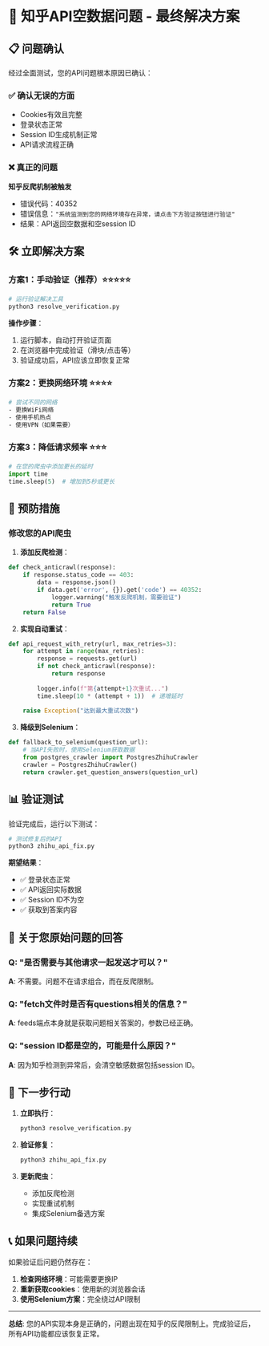 # 🎯 知乎API空数据问题 - 最终解决方案

## 📋 问题确认

经过全面测试，您的API问题根本原因已确认：

### ✅ 确认无误的方面
- Cookies有效且完整
- 登录状态正常
- Session ID生成机制正常
- API请求流程正确

### ❌ 真正的问题
**知乎反爬机制被触发**
- 错误代码：40352
- 错误信息：`"系统监测到您的网络环境存在异常，请点击下方验证按钮进行验证"`
- 结果：API返回空数据和空session ID

## 🛠️ 立即解决方案

### 方案1：手动验证（推荐）⭐⭐⭐⭐⭐

```bash
# 运行验证解决工具
python3 resolve_verification.py
```

**操作步骤**：
1. 运行脚本，自动打开验证页面
2. 在浏览器中完成验证（滑块/点击等）
3. 验证成功后，API应该立即恢复正常

### 方案2：更换网络环境 ⭐⭐⭐⭐

```bash
# 尝试不同的网络
- 更换WiFi网络
- 使用手机热点
- 使用VPN（如果需要）
```

### 方案3：降低请求频率 ⭐⭐⭐

```python
# 在您的爬虫中添加更长的延时
import time
time.sleep(5)  # 增加到5秒或更长
```

## 🔧 预防措施

### 修改您的API爬虫

1. **添加反爬检测**：
```python
def check_anticrawl(response):
    if response.status_code == 403:
        data = response.json()
        if data.get('error', {}).get('code') == 40352:
            logger.warning("触发反爬机制，需要验证")
            return True
    return False
```

2. **实现自动重试**：
```python
def api_request_with_retry(url, max_retries=3):
    for attempt in range(max_retries):
        response = requests.get(url)
        if not check_anticrawl(response):
            return response
        
        logger.info(f"第{attempt+1}次重试...")
        time.sleep(10 * (attempt + 1))  # 递增延时
    
    raise Exception("达到最大重试次数")
```

3. **降级到Selenium**：
```python
def fallback_to_selenium(question_url):
    # 当API失败时，使用Selenium获取数据
    from postgres_crawler import PostgresZhihuCrawler
    crawler = PostgresZhihuCrawler()
    return crawler.get_question_answers(question_url)
```

## 📊 验证测试

验证完成后，运行以下测试：

```bash
# 测试修复后的API
python3 zhihu_api_fix.py
```

**期望结果**：
- ✅ 登录状态正常
- ✅ API返回实际数据
- ✅ Session ID不为空
- ✅ 获取到答案内容

## 🎯 关于您原始问题的回答

### Q: "是否需要与其他请求一起发送才可以？"
**A**: 不需要。问题不在请求组合，而在反爬限制。

### Q: "fetch文件时是否有questions相关的信息？"
**A**: feeds端点本身就是获取问题相关答案的，参数已经正确。

### Q: "session ID都是空的，可能是什么原因？"
**A**: 因为知乎检测到异常后，会清空敏感数据包括session ID。

## 🚀 下一步行动

1. **立即执行**：
   ```bash
   python3 resolve_verification.py
   ```

2. **验证修复**：
   ```bash
   python3 zhihu_api_fix.py
   ```

3. **更新爬虫**：
   - 添加反爬检测
   - 实现重试机制
   - 集成Selenium备选方案

## 📞 如果问题持续

如果验证后问题仍然存在：

1. **检查网络环境**：可能需要更换IP
2. **重新获取cookies**：使用新的浏览器会话
3. **使用Selenium方案**：完全绕过API限制

---

**总结**: 您的API实现本身是正确的，问题出现在知乎的反爬限制上。完成验证后，所有API功能都应该恢复正常。

